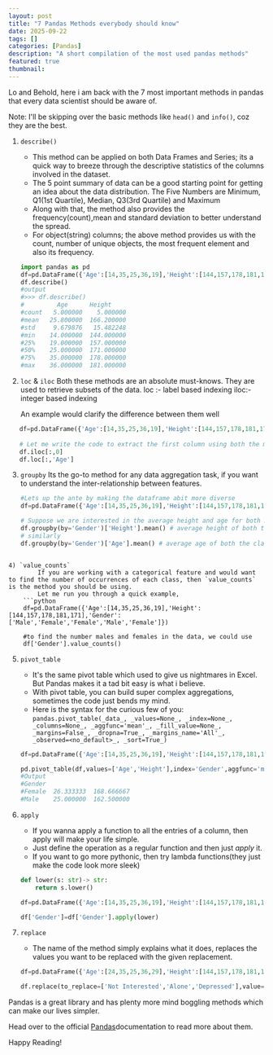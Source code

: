 ```yaml
---
layout: post
title: "7 Pandas Methods everybody should know"
date: 2025-09-22
tags: []
categories: [Pandas]
description: "A short compilation of the most used pandas methods"
featured: true
thumbnail: 
---
```


Lo and Behold, here i am back with the 7 most important methods in pandas that every data scientist should be aware of. 

Note: I'll be skipping over the basic methods like `head()` and `info()`, coz they are the best. 

1) `describe()`
	- This method can be applied on both Data Frames and Series; its a quick way to breeze through the descriptive statistics of the columns involved in the dataset. 
	- The 5 point summary of data can be a good starting point for getting an idea about the data distribution. The Five Numbers are Minimum, Q1(1st Quartile), Median, Q3(3rd Quartile) and Maximum
	- Along with that, the method also provides the frequency(count),mean and standard deviation to better understand the spread.
	- For object(string) columns; the above method provides us with the count, number of unique objects, the most frequent element and also its frequency.

	```python
	import pandas as pd 
	df=pd.DataFrame({'Age':[14,35,25,36,19],'Height':[144,157,178,181,171]})
	df.describe()
	#output
	#>>> df.describe()
    #         Age      Height
	#count   5.000000    5.000000
	#mean   25.800000  166.200000
	#std     9.679876   15.482248
	#min    14.000000  144.000000
	#25%    19.000000  157.000000
	#50%    25.000000  171.000000
	#75%    35.000000  178.000000
	#max    36.000000  181.000000 
	```
2) `loc` & `iloc`
	Both these methods are an absolute must-knows. They are used to retrieve subsets of the data. 
	loc :- label based indexing
	iloc:- integer based indexing

	 An example would clarify the difference between them well
 
 ```python
	df=pd.DataFrame({'Age':[14,35,25,36,19],'Height':[144,157,178,181,171]})
	
	# Let me write the code to extract the first column using both the methods 
	df.iloc[:,0]  
	df.loc[:,'Age'] 
```
3) `groupby`
	Its the go-to method for any data aggregation task, if you want to understand the inter-relationship between features. 
	```python
	#Lets up the ante by making the dataframe abit more diverse
	df=pd.DataFrame({'Age':[14,35,25,36,19],'Height':[144,157,178,181,171],'Gender':['Male','Female','Female','Male','Female']})
	
	# Suppose we are interested in the average height and age for both males and female, fret not my friend, Here comes groupby to the rescue. 
	df.groupby(by='Gender')['Height'].mean() # average height of both the classes
	# similarly 
	df.groupby(by='Gender')['Age'].mean() # average age of both the classes
```

4) `value_counts`
		If you are working with a categorical feature and would want to find the number of occurrences of each class, then `value_counts` is the method you should be using.
		Let me run you through a quick example,
	```python
	df=pd.DataFrame({'Age':[14,35,25,36,19],'Height':[144,157,178,181,171],'Gender':['Male','Female','Female','Male','Female']})
	
	#to find the number males and females in the data, we could use 
	df['Gender'].value_counts()
```

5) `pivot_table`
	- It's the same pivot table which used to give us nightmares in Excel. But Pandas makes it a tad bit easy is what i believe. 
	- With pivot table, you can build super complex aggregations, sometimes the code just bends my mind. 
	- Here is the syntax for the curious few of you: 
	  `pandas.pivot_table(_data_, _values=None_, _index=None_, _columns=None_, _aggfunc='mean'_, _fill_value=None_, _margins=False_, _dropna=True_, _margins_name='All'_, _observed=<no_default>_, _sort=True_)`

	
	```python
	df=pd.DataFrame({'Age':[14,35,25,36,19],'Height':[144,157,178,181,171],'Gender':['Male','Female','Female','Male','Female']})
	
	pd.pivot_table(df,values=['Age','Height'],index='Gender',aggfunc='mean')
	#Output
	#Gender
	#Female  26.333333  168.666667
	#Male    25.000000  162.500000
	``` 
6) `apply`
	-  If you wanna apply a function to all the entries of a column, then apply will make your life simple. 
	- Just define the operation as a regular function and then just *apply* it.
	- If you want to go more pythonic, then try lambda functions(they just make the code look more sleek)
	```python
	def lower(s: str)-> str:
		return s.lower()
	
	df=pd.DataFrame({'Age':[14,35,25,36,19],'Height':[144,157,178,181,171],'Gender':['Male','Female','Female','Male','Female']})
	
	df['Gender']=df['Gender'].apply(lower)
	```
7) `replace`
	- The name of the method simply explains what it does, replaces the values you want to be replaced with the given replacement. 
	```python
	df=pd.DataFrame({'Age':[24,35,25,36,29],'Height':[144,157,178,181,171],'Gender':['Male','Female','Female','Male','Female'],'Marital Status':['Not Interested','Alone','Married','Depressed','Single']})
	
	df.replace(to_replace=['Not Interested','Alone','Depressed'],value='Single')
	```

Pandas is a great library and has plenty more mind boggling methods which can make our lives simpler. 

Head over to the official [Pandas](https://pandas.pydata.org/docs/index.html)documentation to read more about them. 

Happy Reading! 



